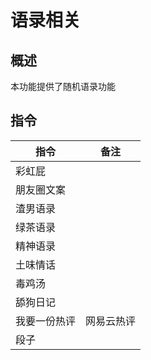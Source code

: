 # 语录相关

## 概述

本功能提供了随机语录功能

## 指令

|指令|备注|
|----|----|
|彩虹屁||
|朋友圈文案||
|渣男语录||
|绿茶语录||
|精神语录||
|土味情话||
|毒鸡汤||
|舔狗日记||
|我要一份热评|网易云热评|
|段子||
